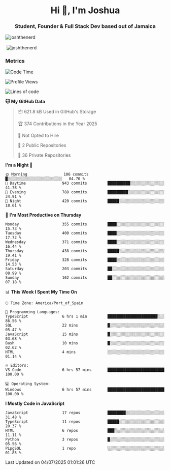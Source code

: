 <h1 align="center">Hi 👋, I'm Joshua</h1>
<h3 align="center">Student, Founder & Full Stack Dev based out of Jamaica</h3>

<p align="left"> <img src="https://komarev.com/ghpvc/?username=JoshTheDeveloperr" alt="joshthenerd" /> </p>

<p>&nbsp;<img align="center" src="https://github-readme-stats.vercel.app/api?username=JoshTheDeveloperr&show_icons=true&count_private=true" alt="joshthenerd" /></p>

### Metrics

<!--START_SECTION:waka-->
![Code Time](http://img.shields.io/badge/Code%20Time-1%2C355%20hrs%2028%20mins-blue)

![Profile Views](http://img.shields.io/badge/Profile%20Views-0-blue)

![Lines of code](https://img.shields.io/badge/From%20Hello%20World%20I%27ve%20Written-3.9%20million%20lines%20of%20code-blue)

**🐱 My GitHub Data** 

> 📦 621.8 kB Used in GitHub's Storage 
 > 
> 🏆 374 Contributions in the Year 2025
 > 
> 🚫 Not Opted to Hire
 > 
> 📜 2 Public Repositories 
 > 
> 🔑 36 Private Repositories 
 > 
**I'm a Night 🦉** 

```text
🌞 Morning                106 commits         █░░░░░░░░░░░░░░░░░░░░░░░░   04.70 % 
🌆 Daytime                943 commits         ██████████░░░░░░░░░░░░░░░   41.78 % 
🌃 Evening                788 commits         █████████░░░░░░░░░░░░░░░░   34.91 % 
🌙 Night                  420 commits         █████░░░░░░░░░░░░░░░░░░░░   18.61 % 
```
📅 **I'm Most Productive on Thursday** 

```text
Monday                   355 commits         ████░░░░░░░░░░░░░░░░░░░░░   15.73 % 
Tuesday                  400 commits         ████░░░░░░░░░░░░░░░░░░░░░   17.72 % 
Wednesday                371 commits         ████░░░░░░░░░░░░░░░░░░░░░   16.44 % 
Thursday                 438 commits         █████░░░░░░░░░░░░░░░░░░░░   19.41 % 
Friday                   328 commits         ████░░░░░░░░░░░░░░░░░░░░░   14.53 % 
Saturday                 203 commits         ██░░░░░░░░░░░░░░░░░░░░░░░   08.99 % 
Sunday                   162 commits         ██░░░░░░░░░░░░░░░░░░░░░░░   07.18 % 
```


📊 **This Week I Spent My Time On** 

```text
🕑︎ Time Zone: America/Port_of_Spain

💬 Programming Languages: 
TypeScript               6 hrs 1 min         ██████████████████████░░░   86.56 % 
SQL                      22 mins             █░░░░░░░░░░░░░░░░░░░░░░░░   05.47 % 
JavaScript               15 mins             █░░░░░░░░░░░░░░░░░░░░░░░░   03.68 % 
Bash                     10 mins             █░░░░░░░░░░░░░░░░░░░░░░░░   02.62 % 
HTML                     4 mins              ░░░░░░░░░░░░░░░░░░░░░░░░░   01.14 % 

🔥 Editors: 
VS Code                  6 hrs 57 mins       █████████████████████████   100.00 % 

💻 Operating System: 
Windows                  6 hrs 57 mins       █████████████████████████   100.00 % 
```

**I Mostly Code in JavaScript** 

```text
JavaScript               17 repos            ████████░░░░░░░░░░░░░░░░░   31.48 % 
TypeScript               11 repos            █████░░░░░░░░░░░░░░░░░░░░   20.37 % 
HTML                     6 repos             ███░░░░░░░░░░░░░░░░░░░░░░   11.11 % 
Python                   3 repos             █░░░░░░░░░░░░░░░░░░░░░░░░   05.56 % 
PLpgSQL                  1 repo              ░░░░░░░░░░░░░░░░░░░░░░░░░   01.85 % 
```




 Last Updated on 04/07/2025 01:01:26 UTC
<!--END_SECTION:waka-->
